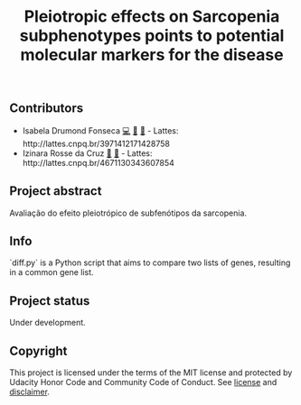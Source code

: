 <h1 align="center"> Pleiotropic effects on Sarcopenia subphenotypes points to potential molecular markers for the disease</h1>
<br/>
  
<h2>Contributors</h2>
<ul>
  <li>Isabela Drumond Fonseca <a href="#code-isabela" title="Code">💻</a> <a href="#research-isabela" title="Research">🔬</a> <a href="#maintenance-isabela" title="Maintenance">🚧</a> - Lattes: http://lattes.cnpq.br/3971412171428758</li>
  <li>Izinara Rosse da Cruz <a href="#projectManagement-izinara-cruz" title="Project Management">📆</a> <a href="#ideas-izinara-cruz" title="Ideas & Planning">🤔</a> - Lattes: http://lattes.cnpq.br/4671130343607854</li>
</ul>

<h2>Project abstract</h2>
Avaliação do efeito pleiotrópico de subfenótipos da sarcopenia.

<h2>Info</h2>
<p>`diff.py` is a Python script that aims to compare two lists of genes, resulting in a common gene list.</p>

<h2>Project status</h2>
Under development.

<h2>Copyright</h2>
This project is licensed under the terms of the MIT license and protected by Udacity Honor Code and Community Code of Conduct. See <a href="LICENSE.md">license</a> and <a href="LICENSE.DISCLAIMER.md">disclaimer</a>.
